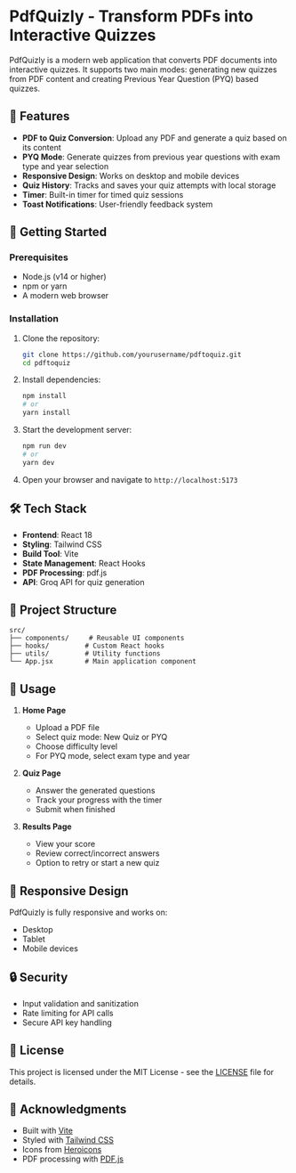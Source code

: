 # PdfQuizly - Transform PDFs into Interactive Quizzes

PdfQuizly is a modern web application that converts PDF documents into interactive quizzes. It supports two main modes: generating new quizzes from PDF content and creating Previous Year Question (PYQ) based quizzes.

## 🌟 Features

- **PDF to Quiz Conversion**: Upload any PDF and generate a quiz based on its content
- **PYQ Mode**: Generate quizzes from previous year questions with exam type and year selection
- **Responsive Design**: Works on desktop and mobile devices
- **Quiz History**: Tracks and saves your quiz attempts with local storage
- **Timer**: Built-in timer for timed quiz sessions
- **Toast Notifications**: User-friendly feedback system

## 🚀 Getting Started

### Prerequisites

- Node.js (v14 or higher)
- npm or yarn
- A modern web browser

### Installation

1. Clone the repository:
   ```bash
   git clone https://github.com/yourusername/pdftoquiz.git
   cd pdftoquiz
   ```

2. Install dependencies:
   ```bash
   npm install
   # or
   yarn install
   ```

3. Start the development server:
   ```bash
   npm run dev
   # or
   yarn dev
   ```

4. Open your browser and navigate to `http://localhost:5173`

## 🛠️ Tech Stack

- **Frontend**: React 18
- **Styling**: Tailwind CSS
- **Build Tool**: Vite
- **State Management**: React Hooks
- **PDF Processing**: pdf.js
- **API**: Groq API for quiz generation

## 📂 Project Structure

```
src/
├── components/     # Reusable UI components
├── hooks/         # Custom React hooks
├── utils/         # Utility functions
└── App.jsx        # Main application component
```

## 📝 Usage

1. **Home Page**
   - Upload a PDF file
   - Select quiz mode: New Quiz or PYQ
   - Choose difficulty level
   - For PYQ mode, select exam type and year

2. **Quiz Page**
   - Answer the generated questions
   - Track your progress with the timer
   - Submit when finished

3. **Results Page**
   - View your score
   - Review correct/incorrect answers
   - Option to retry or start a new quiz

## 📱 Responsive Design

PdfQuizly is fully responsive and works on:
- Desktop
- Tablet
- Mobile devices

## 🔒 Security

- Input validation and sanitization
- Rate limiting for API calls
- Secure API key handling

## 📜 License

This project is licensed under the MIT License - see the [LICENSE](LICENSE) file for details.

## 🙏 Acknowledgments

- Built with [Vite](https://vitejs.dev/)
- Styled with [Tailwind CSS](https://tailwindcss.com/)
- Icons from [Heroicons](https://heroicons.com/)
- PDF processing with [PDF.js](https://mozilla.github.io/pdf.js/)
